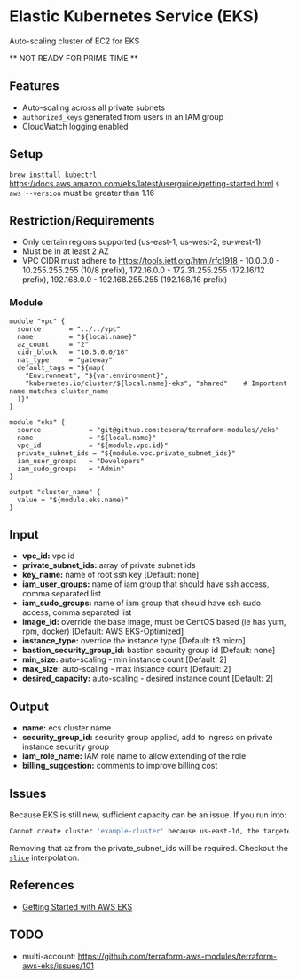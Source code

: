 # Elastic Kubernetes Service (EKS)
Auto-scaling cluster of EC2 for EKS

** NOT READY FOR PRIME TIME **

## Features
- Auto-scaling across all private subnets
- `authorized_keys` generated from users in an IAM group
- CloudWatch logging enabled

## Setup
`brew insttall kubectrl`
https://docs.aws.amazon.com/eks/latest/userguide/getting-started.html
`$ aws --version` must be greater than 1.16

## Restriction/Requirements
- Only certain regions supported (us-east-1, us-west-2, eu-west-1)
- Must be in at least 2 AZ
- VPC CIDR must adhere to https://tools.ietf.org/html/rfc1918 - 10.0.0.0 - 10.255.255.255 (10/8 prefix), 172.16.0.0 - 172.31.255.255  (172.16/12 prefix), 192.168.0.0 - 192.168.255.255 (192.168/16 prefix)

### Module
```hcl-terraform
module "vpc" {
  source       = "../../vpc"
  name         = "${local.name}"
  az_count     = "2"
  cidr_block   = "10.5.0.0/16"
  nat_type     = "gateway"
  default_tags = "${map(
    "Environment", "${var.environment}",
    "kubernetes.io/cluster/${local.name}-eks", "shared"    # Important name matches cluster_name
  )}"
}

module "eks" {
  source            = "git@github.com:tesera/terraform-modules//eks"
  name              = "${local.name}"
  vpc_id            = "${module.vpc.id}"
  private_subnet_ids = "${module.vpc.private_subnet_ids}"
  iam_user_groups   = "Developers"
  iam_sudo_groups   = "Admin"
}

output "cluster_name" {
  value = "${module.eks.name}"
}
```

## Input
- **vpc_id:** vpc id
- **private_subnet_ids:** array of private subnet ids
- **key_name:** name of root ssh key [Default: none]
- **iam_user_groups:** name of iam group that should have ssh access, comma separated list
- **iam_sudo_groups:** name of iam group that should have ssh sudo access, comma separated list
- **image_id:** override the base image, must be CentOS based (ie has yum, rpm, docker) [Default: AWS EKS-Optimized]
- **instance_type:** override the instance type [Default: t3.micro]
- **bastion_security_group_id:** bastion security group id [Default: none]
- **min_size:** auto-scaling - min instance count [Default: 2]
- **max_size:** auto-scaling - max instance count [Default: 2]
- **desired_capacity:** auto-scaling - desired instance count [Default: 2]

## Output
- **name:** ecs cluster name
- **security_group_id:** security group applied, add to ingress on private instance security group
- **iam_role_name:** IAM role name to allow extending of the role
- **billing_suggestion:** comments to improve billing cost

## Issues
Because EKS is still new, sufficient capacity can be an issue. If you run into:
```bash
Cannot create cluster 'example-cluster' because us-east-1d, the targeted availability zone, does not currently have sufficient capacity to support the cluster. Retry and choose from these availability zones: us-east-1a, us-east-1b, us-east-1c
```
Removing that az from the private_subnet_ids will be required. Checkout the [`slice`](https://www.terraform.io/docs/configuration/interpolation.html#slice-list-from-to-) interpolation.

## References
- [Getting Started with AWS EKS](https://www.terraform.io/docs/providers/aws/guides/eks-getting-started.html)

## TODO
- multi-account: https://github.com/terraform-aws-modules/terraform-aws-eks/issues/101
